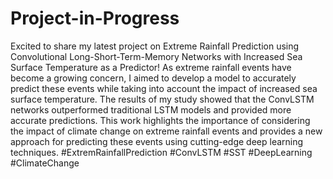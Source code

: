# Project-in-Progress
Excited to share my latest project on Extreme Rainfall Prediction using Convolutional Long-Short-Term-Memory Networks with Increased Sea Surface Temperature as a Predictor! As extreme rainfall events have become a growing concern, I aimed to develop a model to accurately predict these events while taking into account the impact of increased sea surface temperature. The results of my study showed that the ConvLSTM networks outperformed traditional LSTM models and provided more accurate predictions. This work highlights the importance of considering the impact of climate change on extreme rainfall events and provides a new approach for predicting these events using cutting-edge deep learning techniques. #ExtremRainfallPrediction #ConvLSTM #SST #DeepLearning #ClimateChange
